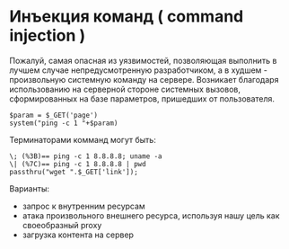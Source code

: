 # Инъекция команд ( command injection )

Пожалуй, самая опасная из уязвимостей, позволяющая выполнить в лучшем случае непредусмотренную разработчиком, а в худшем - произвольную системную команду на сервере. Возникает благодаря использованию на серверной стороне системных вызовов, сформированных на базе параметров, пришедших от пользователя.
```
$param = $_GET('page')
system("ping -c 1 "+$param)
```

Терминаторами комманд могут быть:
```
\; (%3B)== ping -c 1 8.8.8.8; uname -a
\| (%7C)== ping -c 1 8.8.8.8 | pwd
passthru("wget ".$_GET['link']);
```
Варианты:

  * запрос к внутренним ресурсам
  * атака произвольного внешнего ресурса, используя нашу цель как своеобразный proxy
  * загрузка контента на сервер
